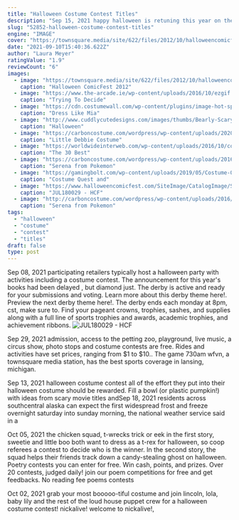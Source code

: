 ```yaml
---
title: "Halloween Costume Contest Titles"
description: "Sep 15, 2021 happy halloween is retuning this year on the 16,23 and 30th of october. This time the corroboree will be opened and count kennys mystery mansion walkthrough attraction will be introduced. The hay maze, costume contest"
slug: "52852-halloween-costume-contest-titles"
engine: "IMAGE"
cover: "https://townsquare.media/site/622/files/2012/10/halloweencomicfesttitles11.jpeg"
date: "2021-09-10T15:40:36.622Z"
author: "Laura Meyer"
ratingValue: "1.9"
reviewCount: "6"
images:
  - image: "https://townsquare.media/site/622/files/2012/10/halloweencomicfesttitles11.jpeg"
    caption: "Halloween ComicFest 2012"
  - image: "https://www.the-arcade.ie/wp-content/uploads/2016/10/ezgif.com-resize.gif"
    caption: "Trying To Decide"
  - image: "https://cdn.costumewall.com/wp-content/plugins/image-hot-spotter/images/MiaWallaceCosplayCostume.jpg"
    caption: "Dress Like Mia"
  - image: "http://www.cuddlycutedesigns.com/images/thumbs/Bearly-Scary600.png"
    caption: "Halloween"
  - image: "https://carboncostume.com/wordpress/wp-content/uploads/2020/01/little-debbie-costume-1.jpg"
    caption: "Little Debbie Costume"
  - image: "https://worldwideinterweb.com/wp-content/uploads/2016/10/coolest-halloween-costumes-2016.jpg"
    caption: "The 30 Best"
  - image: "https://carboncostume.com/wordpress/wp-content/uploads/2016/07/serenafrompokemonxandy-costume.jpg"
    caption: "Serena from Pokemon"
  - image: "https://gamingbolt.com/wp-content/uploads/2019/05/Costume-Quest.jpg"
    caption: "Costume Quest and"
  - image: "https://www.halloweencomicfest.com/SiteImage/CatalogImage/STL093831?type=1"
    caption: "JUL180029 - HCF"
  - image: "http://carboncostume.com/wordpress/wp-content/uploads/2016/07/serenafrompokemonxandy.jpg"
    caption: "Serena from Pokemon"
tags:
  - "halloween"
  - "costume"
  - "contest"
  - "titles"
draft: false
type: post
---
```


Sep 08, 2021 participating retailers typically host a halloween party with activities including a costume contest. The announcement for this year's books had been delayed , but diamond just. The derby is active and ready for your submissions and voting. Learn more about this derby theme here!. Preview the next derby theme here!. The derby ends each monday at 8pm, cst, make sure to. Find your pageant crowns, trophies, sashes, and supplies along with a full line of sports trophies and awards, academic trophies, and achievement ribbons.
![JUL180029 - HCF](https://www.halloweencomicfest.com/SiteImage/CatalogImage/STL093831?type=1 "JUL180029 - HCF")

Sep 29, 2021 admission, access to the petting zoo, playground, live music, a circus show, photo stops and costume contests are free. Rides and activities have set prices, ranging from $1 to $10.. The game 730am wfvn, a townsquare media station, has the best sports coverage in lansing, michigan.
<!--inArticleAds-->

<!--galleryOne-->

Sep 13, 2021 halloween costume contest all of the effort they put into their halloween costume should be rewarded.  Fill a bowl (or plastic pumpkin!) with ideas from scary movie titles andSep 18, 2021 residents across southcentral alaska can expect the first widespread frost and freeze overnight saturday into sunday morning, the national weather service said in a
<!--inArticleAds-->

<!--galleryTwo-->

Oct 05, 2021 the chicken squad, t-wrecks  trick or eek  in the first story, sweetie and little boo both want to dress as a t-rex for halloween, so coop referees a contest to decide who is the winner. In the second story, the squad helps their friends track down a candy-stealing ghost on halloween. Poetry contests you can enter for free. Win cash, points, and prizes. Over 20 contests, judged daily! join our poem competitions for free and get feedbacks. No reading fee poems contests
<!--galleryThree-->

Oct 02, 2021 grab your most booooo-tiful costume and join lincoln, lola, baby lily and the rest of the loud house puppet crew for a halloween costume contest! nickalive! welcome to nickalive!,
